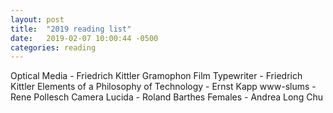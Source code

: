 ```yaml
---
layout: post
title:  "2019 reading list"
date:   2019-02-07 10:00:44 -0500
categories: reading 
---
```

Optical Media - Friedrich Kittler
Gramophon Film Typewriter - Friedrich Kittler
Elements of a Philosophy of Technology - Ernst Kapp
www-slums - Rene Pollesch
Camera Lucida - Roland Barthes
Females - Andrea Long Chu

